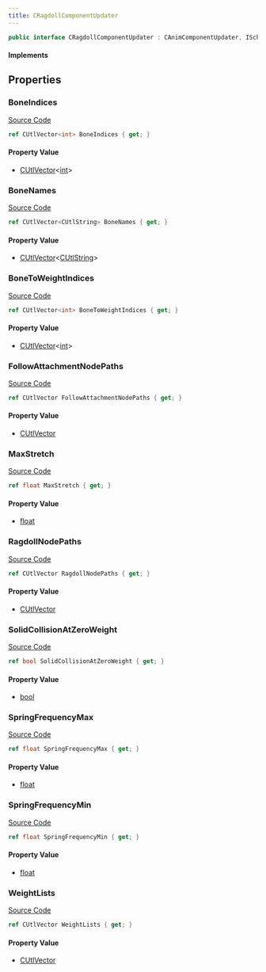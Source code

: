 ```yaml
---
title: CRagdollComponentUpdater
---
```


```csharp
public interface CRagdollComponentUpdater : CAnimComponentUpdater, ISchemaClass<CAnimComponentUpdater>, ISchemaClass<CRagdollComponentUpdater>, ISchemaField, ISchemaClass, INativeHandle
```

#### Implements

## Properties

### BoneIndices

[Source Code](https://github.com/swiftly-solution/swiftlys2/blob/beta/managed/src/SwiftlyS2.Generated/Schemas/Interfaces/CRagdollComponentUpdater.cs#L22)

```csharp
ref CUtlVector<int> BoneIndices { get; }
```

#### Property Value

- [CUtlVector](/docs/api/-1)<[int](https://learn.microsoft.com/dotnet/api/system.int32)>

### BoneNames

[Source Code](https://github.com/swiftly-solution/swiftlys2/blob/beta/managed/src/SwiftlyS2.Generated/Schemas/Interfaces/CRagdollComponentUpdater.cs#L24)

```csharp
ref CUtlVector<CUtlString> BoneNames { get; }
```

#### Property Value

- [CUtlVector](/docs/api/-1)<[CUtlString](/docs/api/shared/natives/cutlstring)>

### BoneToWeightIndices

[Source Code](https://github.com/swiftly-solution/swiftlys2/blob/beta/managed/src/SwiftlyS2.Generated/Schemas/Interfaces/CRagdollComponentUpdater.cs#L29)

```csharp
ref CUtlVector<int> BoneToWeightIndices { get; }
```

#### Property Value

- [CUtlVector](/docs/api/-1)<[int](https://learn.microsoft.com/dotnet/api/system.int32)>

### FollowAttachmentNodePaths

[Source Code](https://github.com/swiftly-solution/swiftlys2/blob/beta/managed/src/SwiftlyS2.Generated/Schemas/Interfaces/CRagdollComponentUpdater.cs#L20)

```csharp
ref CUtlVector FollowAttachmentNodePaths { get; }
```

#### Property Value

- [CUtlVector](/docs/api/)

### MaxStretch

[Source Code](https://github.com/swiftly-solution/swiftlys2/blob/beta/managed/src/SwiftlyS2.Generated/Schemas/Interfaces/CRagdollComponentUpdater.cs#L35)

```csharp
ref float MaxStretch { get; }
```

#### Property Value

- [float](https://learn.microsoft.com/dotnet/api/system.single)

### RagdollNodePaths

[Source Code](https://github.com/swiftly-solution/swiftlys2/blob/beta/managed/src/SwiftlyS2.Generated/Schemas/Interfaces/CRagdollComponentUpdater.cs#L17)

```csharp
ref CUtlVector RagdollNodePaths { get; }
```

#### Property Value

- [CUtlVector](/docs/api/)

### SolidCollisionAtZeroWeight

[Source Code](https://github.com/swiftly-solution/swiftlys2/blob/beta/managed/src/SwiftlyS2.Generated/Schemas/Interfaces/CRagdollComponentUpdater.cs#L37)

```csharp
ref bool SolidCollisionAtZeroWeight { get; }
```

#### Property Value

- [bool](https://learn.microsoft.com/dotnet/api/system.boolean)

### SpringFrequencyMax

[Source Code](https://github.com/swiftly-solution/swiftlys2/blob/beta/managed/src/SwiftlyS2.Generated/Schemas/Interfaces/CRagdollComponentUpdater.cs#L33)

```csharp
ref float SpringFrequencyMax { get; }
```

#### Property Value

- [float](https://learn.microsoft.com/dotnet/api/system.single)

### SpringFrequencyMin

[Source Code](https://github.com/swiftly-solution/swiftlys2/blob/beta/managed/src/SwiftlyS2.Generated/Schemas/Interfaces/CRagdollComponentUpdater.cs#L31)

```csharp
ref float SpringFrequencyMin { get; }
```

#### Property Value

- [float](https://learn.microsoft.com/dotnet/api/system.single)

### WeightLists

[Source Code](https://github.com/swiftly-solution/swiftlys2/blob/beta/managed/src/SwiftlyS2.Generated/Schemas/Interfaces/CRagdollComponentUpdater.cs#L27)

```csharp
ref CUtlVector WeightLists { get; }
```

#### Property Value

- [CUtlVector](/docs/api/)


